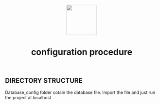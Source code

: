 <p align="center">
    <a href="https://github.com/yiisoft" target="_blank">
        <img src="https://avatars0.githubusercontent.com/u/993323" height="100px">
    </a>
    <h1 align="center">configuration procedure</h1>
    <br>
</p>



DIRECTORY STRUCTURE
-------------------
Database_config folder cotain the database file. Import the file and just run the project at localhost
